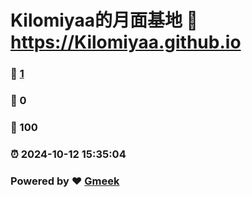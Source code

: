 # Kilomiyaa的月面基地 :link: https://Kilomiyaa.github.io 
### :page_facing_up: [1](https://Kilomiyaa.github.io/tag.html) 
### :speech_balloon: 0 
### :hibiscus: 100 
### :alarm_clock: 2024-10-12 15:35:04 
### Powered by :heart: [Gmeek](https://github.com/Meekdai/Gmeek)
